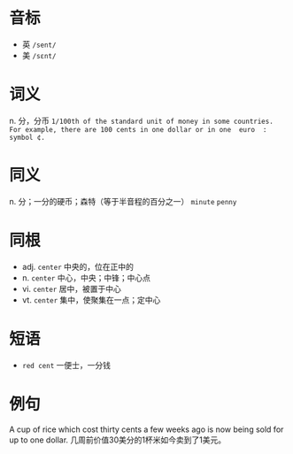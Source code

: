 # 音标

- 英 `/sent/`
- 美 `/sɛnt/`

# 词义

n. 分，分币
`1/100th of the standard unit of money in some countries. For example, there are 100 cents in one dollar or in one  euro  : symbol ¢.`

# 同义

n. 分；一分的硬币；森特（等于半音程的百分之一）
`minute` `penny`

# 同根

- adj. `center` 中央的，位在正中的
- n. `center` 中心，中央；中锋；中心点
- vi. `center` 居中，被置于中心
- vt. `center` 集中，使聚集在一点；定中心

# 短语

- `red cent` 一便士，一分钱

# 例句

A cup of rice which cost thirty cents a few weeks ago is now being sold for up to one dollar.
几周前价值30美分的1杯米如今卖到了1美元。


